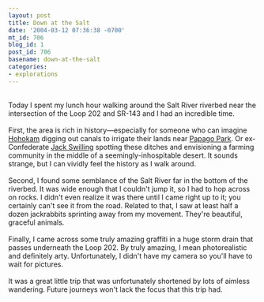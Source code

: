 ```yaml
---
layout: post
title: Down at the Salt
date: '2004-03-12 07:36:38 -0700'
mt_id: 706
blog_id: 1
post_id: 706
basename: down-at-the-salt
categories:
- explorations
---
```

<br />Today I spent my lunch hour walking around the Salt River riverbed near the intersection of the Loop 202 and SR-143 and I had an incredible time.<br /><br />First, the area is rich in history&#x2014;especially for someone who can imagine <a href="http://www.ci.phoenix.az.us/PARKS/pueblo.html">Hohokam</a> digging out canals to irrigate their lands near <a href="/values/places/papagopark.cfm">Papago Park</a>. Or ex-Confederate <a href="http://southwest.library.arizona.edu/hav2/body.1_div.12.html">Jack Swilling</a> spotting these ditches and envisioning a farming community in the middle of a seemingly-inhospitable desert. It sounds strange, but I can vividly feel the history as I walk around.<br /><br />Second, I found some semblance of the Salt River far in the bottom of the riverbed. It was wide enough that I couldn't jump it, so I had to hop across on rocks. I didn't even realize it was there until I came right up to it; you certainly can't see it from the road. Related to that, I saw at least half a dozen jackrabbits sprinting away from my movement. They're beautiful, graceful animals.<br /><br />Finally, I came across some truly amazing graffiti in a huge storm drain that passes underneath the Loop 202. By truly amazing, I mean photorealistic and definitely arty. Unfortunately, I didn't have my camera so you'll have to wait for pictures.<br /><br />It was a great little trip that was unfortunately shortened by lots of aimless wandering. Future journeys won't lack the focus that this trip had.<br /><br /><br />
